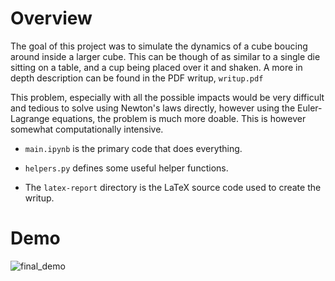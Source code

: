 # Overview

The goal of this project was to simulate the dynamics of a 
cube boucing around inside a larger cube. This can be though of
as similar to a single die sitting on a table, and a cup being 
placed over it and shaken. A more in depth description can be found
in the PDF writup, `writup.pdf`

This problem, especially with all the possible impacts would be 
very difficult and tedious to solve using Newton's laws directly, 
however using the Euler-Lagrange equations, the problem is much
more doable. This is however somewhat computationally intensive.

- `main.ipynb` is the primary code that does everything. 

- `helpers.py` defines some useful helper functions.

- The `latex-report` directory is the LaTeX source code used to 
create the writup.

# Demo 

![final_demo](https://user-images.githubusercontent.com/45540813/210030830-d86044cf-20b7-4337-b2ec-2c696aa04525.gif)
